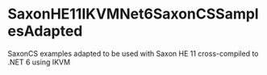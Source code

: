 # SaxonHE11IKVMNet6SaxonCSSamplesAdapted
SaxonCS examples adapted to be used with Saxon HE 11 cross-compiled to .NET 6 using IKVM
